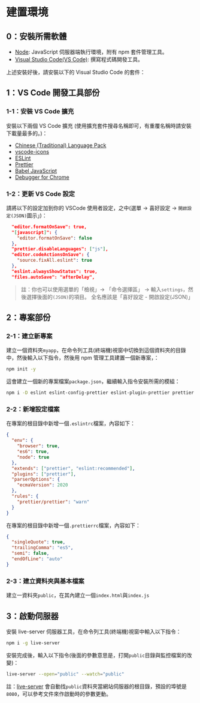 # 建置環境

## 0：安裝所需軟體

- [Node](https://nodejs.org/zh-tw/): JavaScript 伺服器端執行環境，附有 npm 套件管理工具。
- [Visual Studio Code(VS Code)](https://code.visualstudio.com/): 撰寫程式碼開發工具。

上述安裝好後，請安裝以下的 Visual Studio Code 的套件：

## 1：VS Code 開發工具部份

### 1-1：安裝 VS Code 擴充

安裝以下兩個 VS Code 擴充 (使用擴充套件搜尋名稱即可，有重覆名稱時請安裝下載量最多的。)：

- [Chinese (Traditional) Language Pack](https://marketplace.visualstudio.com/items?itemName=MS-CEINTL.vscode-language-pack-zh-hant)
- [vscode-icons](https://marketplace.visualstudio.com/items?itemName=vscode-icons-team.vscode-icons)
- [ESLint](https://marketplace.visualstudio.com/items?itemName=dbaeumer.vscode-eslint)
- [Prettier](https://marketplace.visualstudio.com/items?itemName=esbenp.prettier-vscode)
- [Babel JavaScript](https://marketplace.visualstudio.com/items?itemName=mgmcdermott.vscode-language-babel)
- [Debugger for Chrome](https://marketplace.visualstudio.com/items?itemName=msjsdiag.debugger-for-chrome)

### 1-2：更新 VS Code 設定

請將以下的設定加到你的 VSCode 使用者設定，之中(選單 -> 喜好設定 -> `開啟設定(JSON)`圖示」)：

```json
  "editor.formatOnSave": true,
  "[javascript]": {
    "editor.formatOnSave": false
  },
  "prettier.disableLanguages": ["js"],
  "editor.codeActionsOnSave": {
    "source.fixAll.eslint": true
  },
  "eslint.alwaysShowStatus": true,
  "files.autoSave": "afterDelay",
```

> 註：你也可以使用選單的「檢視」-> 「命令選擇區」 -> 輸入`settings`，然後選擇後面的`(JSON)`的項目。 全名應該是「喜好設定 - 開啟設定(JSON)」

## 2：專案部份

### 2-1：建立新專案

建立一個資料夾`myapp`，在命令列工具(終端機)視窗中切換到這個資料夾的目錄中，然後輸入以下指令，然後用 npm 管理工具建置一個新專案，：

```bash
npm init -y
```

這會建立一個新的專案檔案`package.json`，繼續輸入指令安裝所需的模組：

```bash
npm i -D eslint eslint-config-prettier eslint-plugin-prettier prettier
```

### 2-2：新增設定檔案

在專案的根目錄中新增一個`.eslintrc`檔案，內容如下：

```json
{
  "env": {
    "browser": true,
    "es6": true,
    "node": true
  },
  "extends": ["prettier", "eslint:recommended"],
  "plugins": ["prettier"],
  "parserOptions": {
    "ecmaVersion": 2020
  },
  "rules": {
    "prettier/prettier": "warn"
  }
}
```

在專案的根目錄中新增一個`.prettierrc`檔案，內容如下：

```json
{
  "singleQuote": true,
  "trailingComma": "es5",
  "semi": false,
  "endOfLine": "auto"
}
```

### 2-3：建立資料夾與基本檔案

建立一資料夾`public`，在其內建立一個`index.html`與`index.js`

## 3：啟動伺服器

安裝 live-server 伺服器工具，在命令列工具(終端機)視窗中輸入以下指令：

```bash
npm i -g live-server
```

安裝完成後，輸入以下指令(後面的參數意思是，打開`public`目錄與監控檔案的改變)：

```bash
live-server --open="public" --watch="public"
```

註：[live-server](https://github.com/tapio/live-server) 會自動找`public`資料夾當網站伺服器的根目錄，預設的埠號是`8080`，可以參考文件來作啟動時的參數更動。
